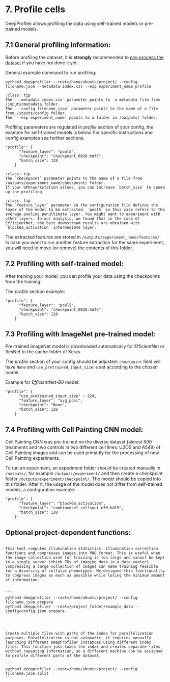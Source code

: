 # 7. Profile cells

DeepProfiler allows profiling the data using self-trained models or pre-trained models. 

## **7.1 General profiling information:**

Before profiling the dataset, it is **strongly** recommended to [pre-process the dataset](https://cytomining.github.io/DeepProfiler-handbook/docs/07-profile.html#optional-project-dependent-functions) if you have not done it yet.

General example command to run profiling: 

```
python3 deepprofiler --root=/home/ubuntu/project/ --config filename.json --metadata index.csv --exp experiment_name profile
```


```{admonition} Note
:class: tip
The `--metadata index.csv` parameter points to  a metadata file from /inputs/metadata folder.
The `--config filename.json` parameter points to the name of a file from /inputs/config folder.
The `--exp experiment_name` points to a folder in /outputs/ folder.  
```

Profiling parameters are regulated in _profile_ section of your config, the example for self-trained models is below.
For specific instructions and config examples see further sections.

```
"profile": {
      "feature_layer": "pool5",
      "checkpoint": "checkpoint_0020.hdf5",
      "batch_size": 128
    }
```

```{admonition} Note
:class: tip
The `checkpoint` parameter points to the name of a file from /outputs/experiment_name/checkpoint/ folder.
If your GPU\workstation allows, you can increase `batch_size` to speed up the profiling.
```

```{admonition} About feature layers
:class: tip
The `feature_layer` parameter in the configuration file defines the layer of the model to be extracted. `pool5` in this case refers to the average pooling penultimate layer. You might want to experiment with other layers. In our analysis, we found that in the case of EfficientNet, the best downstream results are obtained with `block6a_activation` intermediate layer.
```

The extracted features are stored in `/outputs/experiment_name/features/`. In case you want to run another feature extraction for the same experiment, you will need to move (or remove) the contents of this folder. 


## **7.2 Profiling with self-trained model:**

After training your model, you can profile your data using the checkpoints from the training:

The _profile_ section example:

```
"profile": {
      "feature_layer": "pool5",
      "checkpoint": "checkpoint_0020.hdf5",
      "batch_size": 128
    }
```


## **7.3 Profiling with ImageNet pre-trained model:**

Pre-trained ImageNet model is downloaded automatically for EfficientNet or ResNet to the cache folder of Keras.  

The _profile_ section of your config should be adjusted: `checkpoint` field will have `None` and `use_pretrained_input_size` is set according to the chosen model.
  
Example for _EfficientNet-B0_ model:

```
"profile": {
      "use_pretrained_input_size" : 224,
      "feature_layer": "avg_pool",
      "checkpoint": "None",
      "batch_size": 128
    }
```

## **7.4 Profiling with Cell Painting CNN model:**

Cell Painting CNN was pre-trained on the diverse dataset (almost 500 treatments and two controls in two different cell lines: U2OS and A549) of Cell Painting images and can be used primarily for the processing of new Cell Painting experiments.

To run an experiment, an experiment folder should be created manually in `/outputs/`, for example  `/outputs/experiment/` and then create a checkpoint folder `/outputs/experiment/checkpoint/`. The model should be copied into this folder. After it, the usage of the model does not differ from self-trained models, a configuration example:

```
"profile": {
      "feature_layer": "block6a_activation",
      "checkpoint": "combinedset_cellsout_e30.hdf5",
      "batch_size": 128
    }
```

## **Optional project-dependent functions:**

````{dropdown} **Prepare a dataset:**

This tool computes illumination statistics, illumination correction functions and compresses images into PNG format. This is useful when the image collection used for training is too large and cannot be kept in a single server (think TBs of imaging data in a data center). Compressing a large collection of images can make training feasible for a diversity of cellular phenotypes. We designed this functionality to compress images as much as possible while losing the minimum amount of information.


```
python3 deepprofiler --root=/home/ubuntu/project/ --config filename.json prepare
python3 deepprofiler --root=/project_folder/example_data --config=config.json prepare
```


````

````{dropdown} **Split index file**:

Create multiple files with parts of the index for parallelization purposes. Parallelization is not automatic, it requires manually launching different DeepProfiler instances using different index files. This function just loads the index and creates separate files without repeating information, so a different machine can be assigned to profile different parts of the dataset.

```
python3 deepprofiler --root=/home/ubuntu/project/ --config filename.json split
```


````
